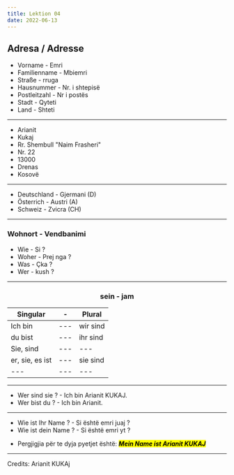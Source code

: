 ```yaml
---
title: Lektion 04
date: 2022-06-13
---
```

## Adresa / Adresse

- Vorname - Emri
- Familienname - Mbiemri
- Straße - rruga
- Hausnummer - Nr. i shtepisë
- Postleitzahl - Nr i postës
- Stadt - Qyteti
- Land - Shteti
---
- Arianit 
- Kukaj
- Rr. Shembull "Naim Frasheri"
- Nr. 22
- 13000
- Drenas
- Kosovë
---

- Deutschland - Gjermani (D)
- Österrich - Austri (A)
- Schweiz - Zvicra (CH)

---

### Wohnort - Vendbanimi

- Wie - Si ?
- Woher - Prej nga ?
- Was - Çka ?
- Wer - kush ?

---

### <p align=center>sein - jam</p>

| Singular        | -   | Plural   |
| --------------- | --- | -------- |
| Ich bin         | --- | wir sind |
| du bist         | --- | ihr sind |
| Sie, sind       | --- | ---      |
| er, sie, es ist | --- | sie sind |
| ---             | --- | ---      |

---

- Wer sind sie ? - Ich bin Arianit KUKAJ.
- Wer bist du ? - Ich bin Arianit.

---

- Wie ist Ihr Name ? - Si është emri juaj ? 
- Wie ist dein Name ? - Si është emri yt ? 
* Pergjigjia për te dyja pyetjet është:
  <mark>***Mein Name ist Arianit KUKAJ***</mark>

---

Credits: Arianit KUKAj
